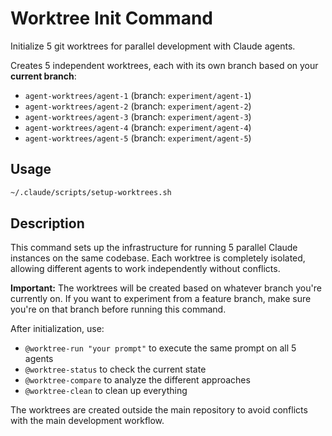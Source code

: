 # Worktree Init Command

Initialize 5 git worktrees for parallel development with Claude agents.

Creates 5 independent worktrees, each with its own branch based on your **current branch**:
- `agent-worktrees/agent-1` (branch: `experiment/agent-1`)
- `agent-worktrees/agent-2` (branch: `experiment/agent-2`)
- `agent-worktrees/agent-3` (branch: `experiment/agent-3`)
- `agent-worktrees/agent-4` (branch: `experiment/agent-4`)
- `agent-worktrees/agent-5` (branch: `experiment/agent-5`)

## Usage

```bash
~/.claude/scripts/setup-worktrees.sh
```

## Description

This command sets up the infrastructure for running 5 parallel Claude instances on the same codebase. Each worktree is completely isolated, allowing different agents to work independently without conflicts.

**Important:** The worktrees will be created based on whatever branch you're currently on. If you want to experiment from a feature branch, make sure you're on that branch before running this command.

After initialization, use:
- `@worktree-run "your prompt"` to execute the same prompt on all 5 agents
- `@worktree-status` to check the current state
- `@worktree-compare` to analyze the different approaches
- `@worktree-clean` to clean up everything

The worktrees are created outside the main repository to avoid conflicts with the main development workflow.